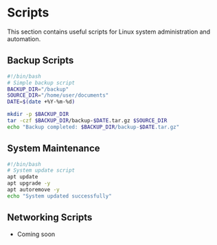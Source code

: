 # Scripts

This section contains useful scripts for Linux system administration and automation.

## Backup Scripts

```bash
#!/bin/bash
# Simple backup script
BACKUP_DIR="/backup"
SOURCE_DIR="/home/user/documents"
DATE=$(date +%Y-%m-%d)

mkdir -p $BACKUP_DIR
tar -czf $BACKUP_DIR/backup-$DATE.tar.gz $SOURCE_DIR
echo "Backup completed: $BACKUP_DIR/backup-$DATE.tar.gz"
```

## System Maintenance

```bash
#!/bin/bash
# System update script
apt update
apt upgrade -y
apt autoremove -y
echo "System updated successfully"
```

## Networking Scripts

- Coming soon